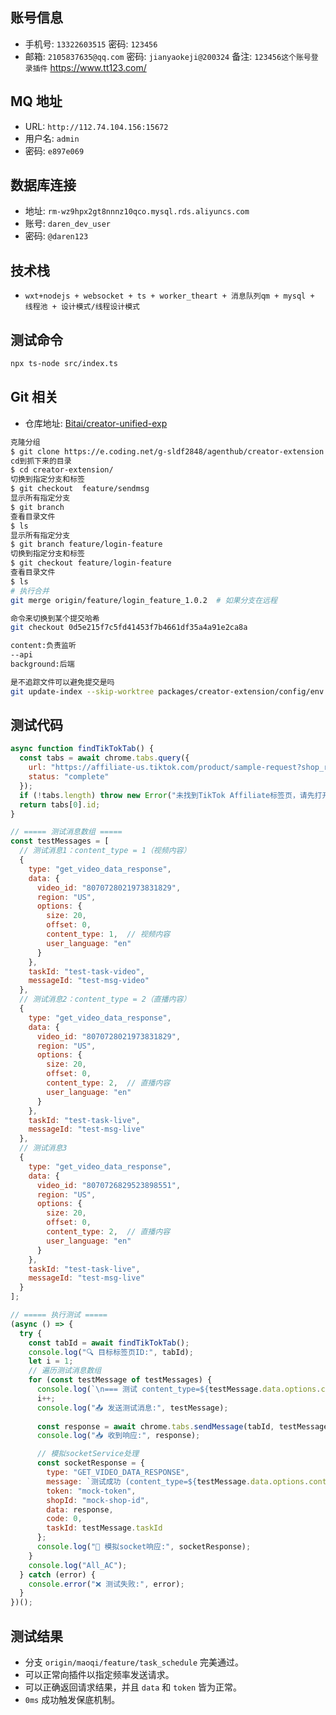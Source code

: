 ## 账号信息
- 手机号: `13322603515` 密码: `123456`
- 邮箱: `2105837635@qq.com` 密码: `jianyaokeji@200324` 备注: `123456这个账号登录插件`
https://www.tt123.com/

## MQ 地址
- URL: `http://112.74.104.156:15672`
- 用户名: `admin`
- 密码: `e897e069`

## 数据库连接
- 地址: `rm-wz9hpx2gt8nnnz10qco.mysql.rds.aliyuncs.com`
- 账号: `daren_dev_user`
- 密码: `@daren123`

## 技术栈
- `wxt+nodejs + websocket + ts + worker_theart + 消息队列qm + mysql + 线程池 + 设计模式/线程设计模式`

## 测试命令
```bash
npx ts-node src/index.ts
```

## Git 相关

- 仓库地址: [Bitai/creator-unified-exp](https://git.bitaihub.com/Bitai/creator-unified-exp)
```bash
克隆分组
$ git clone https://e.coding.net/g-sldf2848/agenthub/creator-extension.git 
cd到抓下来的目录
$ cd creator-extension/
切换到指定分支和标签
$ git checkout  feature/sendmsg
显示所有指定分支
$ git branch
查看目录文件
$ ls
显示所有指定分支
$ git branch feature/login-feature
切换到指定分支和标签
$ git checkout feature/login-feature
查看目录文件
$ ls
# 执行合并
git merge origin/feature/login_feature_1.0.2  # 如果分支在远程

命令来切换到某个提交哈希
git checkout 0d5e215f7c5fd41453f7b4661df35a4a91e2ca8a

content:负责监听
--api
background:后端

是不追踪文件可以避免提交是吗
git update-index --skip-worktree packages/creator-extension/config/env.ts
  ```
## 测试代码
```javascript
async function findTikTokTab() {
  const tabs = await chrome.tabs.query({ 
    url: "https://affiliate-us.tiktok.com/product/sample-request?shop_region=US",
    status: "complete"
  });
  if (!tabs.length) throw new Error("未找到TikTok Affiliate标签页，请先打开对应页面");
  return tabs[0].id;
}

// ===== 测试消息数组 =====
const testMessages = [
  // 测试消息1：content_type = 1（视频内容）
  {
    type: "get_video_data_response",
    data: {
      video_id: "8070728021973831829",
      region: "US",
      options: {
        size: 20,
        offset: 0,
        content_type: 1,  // 视频内容
        user_language: "en"
      }
    },
    taskId: "test-task-video",
    messageId: "test-msg-video"
  },
  // 测试消息2：content_type = 2（直播内容）
  {
    type: "get_video_data_response",
    data: {
      video_id: "8070728021973831829",
      region: "US",
      options: {
        size: 20,
        offset: 0,
        content_type: 2,  // 直播内容
        user_language: "en"
      }
    },
    taskId: "test-task-live",
    messageId: "test-msg-live"
  },
  // 测试消息3
  {
    type: "get_video_data_response",
    data: {
      video_id: "8070726829523898551",
      region: "US",
      options: {
        size: 20,
        offset: 0,
        content_type: 2,  // 直播内容
        user_language: "en"
      }
    },
    taskId: "test-task-live",
    messageId: "test-msg-live"
  }
];

// ===== 执行测试 =====
(async () => {
  try {
    const tabId = await findTikTokTab();
    console.log("🔍 目标标签页ID:", tabId);
    let i = 1;
    // 遍历测试消息数组
    for (const testMessage of testMessages) {
      console.log(`\n=== 测试 content_type=${testMessage.data.options.content_type}  测试点${i}===`);
      i++;
      console.log("📤 发送测试消息:", testMessage);
      
      const response = await chrome.tabs.sendMessage(tabId, testMessage);
      console.log("📥 收到响应:", response);

      // 模拟socketService处理
      const socketResponse = {
        type: "GET_VIDEO_DATA_RESPONSE",
        message: `测试成功 (content_type=${testMessage.data.options.content_type})`,
        token: "mock-token",
        shopId: "mock-shop-id",
        data: response,
        code: 0,
        taskId: testMessage.taskId
      };
      console.log("🚀 模拟socket响应:", socketResponse);
    }
    console.log("All_AC");
  } catch (error) {
    console.error("❌ 测试失败:", error);
  }
})();
```

## 测试结果
- 分支 `origin/maoqi/feature/task_schedule` 完美通过。
- 可以正常向插件以指定频率发送请求。
- 可以正确返回请求结果，并且 `data` 和 `token` 皆为正常。
- `0ms` 成功触发保底机制。